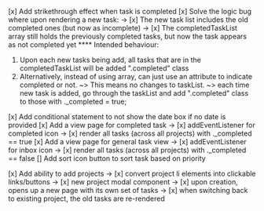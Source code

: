 [x] Add strikethrough effect when task is completed
[x] Solve the logic bug where upon rendering a new task:
-> [x] The new task list includes the old completed ones (but now as incomplete)
-> [x] The completedTaskList array still holds the previously completed tasks, but now the task appears as not completed yet
\*\*\*\* Intended behaviour:

1. Upon each new tasks being add, all tasks that are in the completedTaskList will be added ".completed" class
2. Alternatively, instead of using array, can just use an attribute to indicate completed or not.
   ~> This means no changes to taskList.
   ~> each time new task is added, go through the taskList and add ".completed" class to those with .\_completed = true;

[x] Add conditional statement to not show the date box if no date is provided
[x] Add a view page for completed task
-> [x] addEventListener for completed icon
-> [x] render all tasks (across all projects) with .\_completed == true
[x] Add a view page for general task view
-> [x] addEventListener for inbox icon
-> [x] render all tasks (across all projects) with .\_completed == false
[] Add sort icon button to sort task based on priority

[x] Add ability to add projects
-> [x] convert project li elements into clickable links/buttons
-> [x] new project modal component
-> [x] upon creation, opens up a new page with its own set of tasks
-> [x] when switching back to existing project, the old tasks are re-rendered

